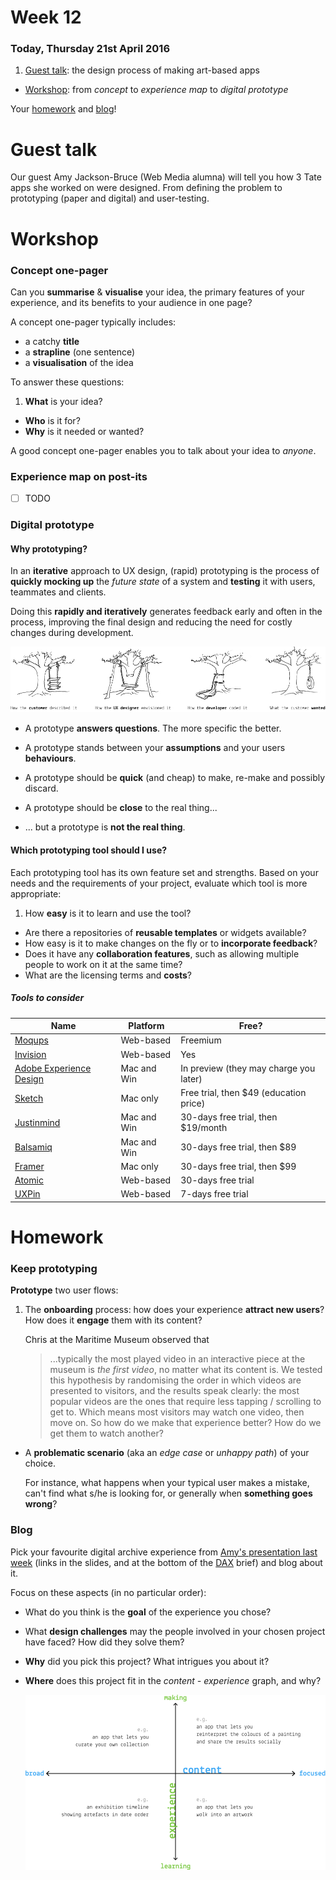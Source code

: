 # Week 12

### Today, Thursday 21st April 2016

1. [Guest talk](#guest-talk): the design process of making art-based apps 
* [Workshop](#workshop): from *concept* to *experience map* to *digital prototype*

Your [homework](#homework) and [blog](#blog)!


# Guest talk

Our guest Amy Jackson-Bruce (Web Media alumna) will tell you how 3 Tate apps she worked on were designed. From defining the problem to prototyping (paper and digital) and user-testing.

<!--You can download her slides [here](assets/amy-jackson-bruce-presentation.pdf).-->


# Workshop

### Concept one-pager

Can you **summarise** & **visualise** your idea, the primary features of your experience, and its benefits to your audience in one page?

A concept one-pager typically includes:

* a catchy **title**
* a **strapline** (one sentence)
* a **visualisation** of the idea

To answer these questions:

1. **What** is your idea?
* **Who** is it for?
* **Why** is it needed or wanted?

A good concept one-pager enables you to talk about your idea to *anyone*.

<!--![](assets/one-pagers.jpg)-->

### Experience map on post-its

- [ ] TODO

### Digital prototype 

#### Why prototyping?

In an **iterative** approach to UX design, (rapid) prototyping is the process of **quickly mocking up** the *future state* of a system and **testing** it with users, teammates and clients. 

Doing this **rapidly and iteratively** generates feedback early and often in the process, improving the final design and reducing the need for costly changes during development.

![](assets/tree-swings.jpg)

* A prototype **answers questions**. The more specific the better.

* A prototype stands between your **assumptions** and your users **behaviours**.

* A prototype should be **quick** (and cheap) to make, re-make and possibly discard.

* A prototype should be **close** to the real thing...

* ... but a prototype is **not the real thing**.

#### Which prototyping tool should I use?

Each prototyping tool has its own feature set and strengths. Based on your needs and the requirements of your project, evaluate which tool is more appropriate:

1. How **easy** is it to learn and use the tool?
* Are there a repositories of **reusable templates** or widgets available?
* How easy is it to make changes on the fly or to **incorporate feedback**?
* Does it have any **collaboration features**, such as allowing multiple people to work on it at the same time?
* What are the licensing terms and **costs**?

##### Tools to consider

Name | Platform | Free?
---- | -------- | -----
[Moqups](https://moqups.com) | Web-based | Freemium
[Invision](http://www.invisionapp.com/) | Web-based | Yes
[Adobe Experience Design](http://www.adobe.com/uk/products/experience-design.html) | Mac and Win | In preview (they may charge you later)
[Sketch](http://www.bohemiancoding.com/sketch/) | Mac only | Free trial, then $49 (education price)
[Justinmind](http://www.justinmind.com) | Mac and Win | 30-days free trial, then $19/month 
[Balsamiq](https://balsamiq.com/products/mockups) | Mac and Win | 30-days free trial, then $89 
[Framer](http://framerjs.com) | Mac only | 30-days free trial, then $99 
[Atomic](https://atomic.io) | Web-based | 30-days free trial
[UXPin](https://www.uxpin.com) | Web-based | 7-days free trial
	
<!-- [Macaw](http://macaw.co/) | Mac and Win | Yes -->	
	
# Homework

### Keep prototyping

**Prototype** two user flows:

1. The **onboarding** process: how does your experience **attract new users**? How does it **engage** them with its content? 
	
	Chris at the Maritime Museum observed that 
	
	> ...typically the most played video in an interactive piece at the museum is *the first video*, no matter what its content is. We tested this hypothesis by randomising the order in which videos are presented to visitors, and the results speak clearly: the most popular videos are the ones that require less tapping / scrolling to get to. Which means most visitors may watch one video, then move on. So how do we make that experience better? How do we get them to watch another?
	
* A **problematic scenario** (aka an *edge case* or *unhappy path*) of your choice. 

	For instance, what happens when your typical user makes a mistake, can't find what s/he is looking for, or generally when **something goes wrong**?

### Blog	

Pick your favourite digital archive experience from [Amy's presentation last week](assets/amy-jackson-bruce-presentation.pdf) (links in the slides, and at the bottom of the [DAX](../../projects/dax) brief) and blog about it.

Focus on these aspects (in no particular order):

* What do you think is the **goal** of the experience you chose?
* What **design challenges** may the people involved in your chosen project have faced? How did they solve them?
* **Why** did you pick this project? What intrigues you about it?
* **Where** does this project fit in the *content - experience* graph, and why?

	![](../../projects/dax/assets/experience-content-graph.png)




